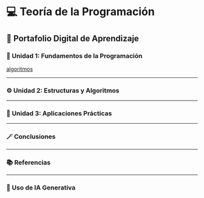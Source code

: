 # 💻 Teoría de la Programación  
## 📁 Portafolio Digital de Aprendizaje  

### 🧩 Unidad 1: Fundamentos de la Programación
[algoritmos](Unidad1.md)

---

### ⚙️ Unidad 2: Estructuras y Algoritmos  

---

### 🧠 Unidad 3: Aplicaciones Prácticas  

---

### 🪄 Conclusiones  

---

### 📚 Referencias  

---

### 🤖 Uso de IA Generativa  
